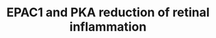 ---
annotations:
- id: PW:0000543
  parent: signaling pathway
  type: Pathway Ontology
  value: protein kinase A (PKA) signaling pathway
- id: DOID:8947
  parent: cardiovascular system disease
  type: Disease Ontology
  value: diabetic retinopathy
authors:
- Eweitz
- Ash iyer
citedin: ''
communities: []
description: 'Liu et al. (2022) note: "PKA and Epac1 regulated Nek7/NLRP3 signaling
  proteins. The schematic depicts the signaling pathway of PKA and Epac1 inhibition
  of Nek7 and NLRP3 signaling proteins to reduce retinal inflammation."  This pathway
  diagram was derived from https://pfocr.wikipathways.org/figures/PMC8762717__iovs-63-1-14-f009.html.'
last-edited: 2024-02-04
ndex: null
organisms:
- Homo sapiens
redirect_from:
- /index.php/Pathway:WP5440
- /instance/WP5440
- /instance/WP5440_r128375
revision: r128375
schema-jsonld:
- '@context': https://schema.org/
  '@id': https://wikipathways.github.io/pathways/WP5440.html
  '@type': Dataset
  creator:
    '@type': Organization
    name: WikiPathways
  description: 'Liu et al. (2022) note: "PKA and Epac1 regulated Nek7/NLRP3 signaling
    proteins. The schematic depicts the signaling pathway of PKA and Epac1 inhibition
    of Nek7 and NLRP3 signaling proteins to reduce retinal inflammation."  This pathway
    diagram was derived from https://pfocr.wikipathways.org/figures/PMC8762717__iovs-63-1-14-f009.html.'
  keywords:
  - EPAC1
  - IL1B
  - NEK7
  - NLRP3
  - PRKACA
  - PRKACB
  - PRKAR1A
  - PRKAR1B
  - PRKAR2A
  - PRKAR2B
  license: CC0
  name: EPAC1 and PKA reduction of retinal inflammation
seo: CreativeWork
title: EPAC1 and PKA reduction of retinal inflammation
wpid: WP5440
---